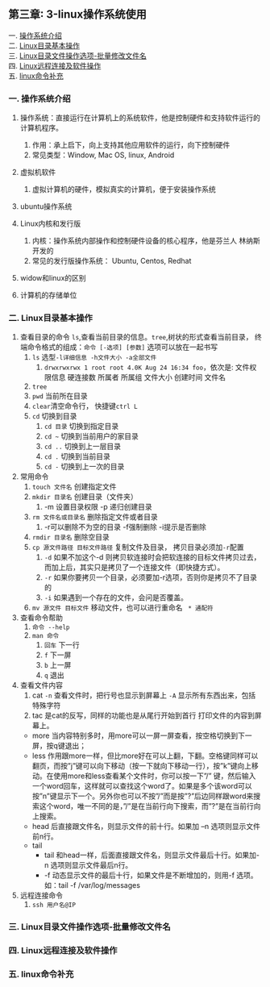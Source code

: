 ## 第三章∶ 3-linux操作系统使用
一. [操作系统介绍](#一-操作系统介绍)  
二. [Linux目录基本操作](#二-Linux目录基本操作)  
三. [Linux目录文件操作选项-批量修改文件名](#三-Linux目录文件操作选项-批量修改文件名)  
四. [Linux远程连接及软件操作](#四-Linux远程连接及软件操作)  
五. [linux命令补充](#五-linux命令补充)  
<!-- 六. [面向对象案例-烤地瓜](#六-面向对象案例-烤地瓜)  
七. [案例-搬家具](#七-案例-搬家具)  
八. [面向对象-单继承](#八-面向对象-单继承)  
九. [面向对象-多继承及私有属性](#九-面向对象-多继承及私有属性)  
十. [面向对象-类属性、静态方法、多态](#十-面向对象-类属性、静态方法、多态)  
十一. [面向对象试题讲解及作用讲解](#十一-面向对象试题讲解及作用讲解)  
十二. [Python错误处理-Exception](#十二-Python错误处理-Exception)  
十三. [Python模块与包](#十三-Python模块与包)   -->


### 一. 操作系统介绍
1. 操作系统：直接运行在计算机上的系统软件，他是控制硬件和支持软件运行的计算机程序。 
    1. 作用：承上启下，向上支持其他应用软件的运行，向下控制硬件
    2. 常见类型：Window, Mac OS, linux, Android
2. 虚拟机软件
    1. 虚拟计算机的硬件，模拟真实的计算机，便于安装操作系统
3. ubuntu操作系统

4. Linux内核和发行版
    1. 内核：操作系统内部操作和控制硬件设备的核心程序，他是芬兰人 林纳斯开发的
    2. 常见的发行版操作系统： Ubuntu, Centos, Redhat 
5. widow和linux的区别
6. 计算机的存储单位
### 二. Linux目录基本操作
1. 查看目录的命令 `ls`,查看当前目录的信息。`tree`,树状的形式查看当前目录， 终端命令格式的组成：`命令 [-选项] [参数]` 选项可以放在一起书写
    1. `ls` 选型`-l详细信息 -h文件大小 -a全部文件` 
        1. `drwxrwxrwx 1 root root 4.0K Aug 24 16:34 foo`，依次是: 文件权限信息 硬连接数 所属者 所属组 文件大小 创建时间  文件名
    2. `tree`
    3. `pwd` 当前所在目录
    4. `clear`清空命令行， 快捷键`ctrl L`
    5. `cd` 切换到目录
        1. `cd 目录` 切换到指定目录 
        2. `cd ~`   切换到当前用户的家目录
        3. `cd ..`  切换到上一层目录
        4. `cd .`   切换到当前目录
        5. `cd -`   切换到上一次的目录
2. 常用命令
    1. `touch 文件名` 创建指定文件
    2. `mkdir 目录名` 创建目录（文件夹）
        1. -m 设置目录权限 -p 递归创建目录
    3. `rm 文件名或目录名` 删除指定文件或者目录
        1. -r可以删除不为空的目录 -f强制删除 -i提示是否删除
    4. `rmdir 目录名` 删除空目录
    5. `cp 源文件路径 目标文件路径` 复制文件及目录， 拷贝目录必须加`-r`配置
        1. `-d` 如果不加这个-d 则拷贝软连接时会把软连接的目标文件拷贝过去，而加上后，其实只是拷贝了一个连接文件（即快捷方式）。
        2. `-r` 如果你要拷贝一个目录，必须要加-r选项，否则你是拷贝不了目录的
        3. `-i` 如果遇到一个存在的文件，会问是否覆盖。
    6. `mv 源文件 目标文件` 移动文件，也可以进行重命名  ` * 通配符`
3. 查看命令帮助
    1. `命令 --help`
    2. `man 命令` 
        1. `回车` 下一行
        2. `f` 下一屏
        3. `b` 上一屏
        4. `q` 退出
4. 查看文件内容
    1. cat  `-n` 查看文件时，把行号也显示到屏幕上 `-A` 显示所有东西出来，包括特殊字符
    2. tac 是cat的反写，同样的功能也是从尾行开始到首行 打印文件的内容到屏幕上。
    - more 当内容特别多时，用more可以一屏一屏查看，按空格切换到下一屏，按q键退出；
    - less 作用跟more一样，但比more好在可以上翻，下翻。空格键同样可以翻页，而按”j”键可以向下移动（按一下就向下移动一行），按”k”键向上移动。在使用more和less查看某个文件时，你可以按一下”/” 键，然后输入一个word回车，这样就可以查找这个word了。如果是多个该word可以按”n”键显示下一个。另外你也可以不按”/”而是按”?”后边同样跟word来搜索这个word，唯一不同的是，”/”是在当前行向下搜索，而”?”是在当前行向上搜索。
    - head 后直接跟文件名，则显示文件的前十行。如果加 –n 选项则显示文件前n行。
    - tail
        - tail 和head一样，后面直接跟文件名，则显示文件最后十行。如果加-n 选项则显示文件最后n行。
        - -f 动态显示文件的最后十行，如果文件是不断增加的，则用-f 选项。如：tail -f /var/log/messages
5. 远程连接命令
    1. `ssh 用户名@IP`
### 三. Linux目录文件操作选项-批量修改文件名
### 四. Linux远程连接及软件操作
### 五. linux命令补充